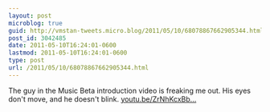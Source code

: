 ```yaml
---
layout: post
microblog: true
guid: http://vmstan-tweets.micro.blog/2011/05/10/68078867662905344.html
post_id: 3042485
date: 2011-05-10T16:24:01-0600
lastmod: 2011-05-10T16:24:01-0600
type: post
url: /2011/05/10/68078867662905344.html
---
```

The guy in the Music Beta introduction video is freaking me out. His eyes don't move, and he doesn't blink. [youtu.be/ZrNhKcxBb...](http://youtu.be/ZrNhKcxBbZo)
